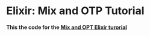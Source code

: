 # Elixir: Mix and OTP Tutorial

**This the code for the [Mix and OPT Elixir turorial](http://elixir-lang.org/getting-started/mix-otp/introduction-to-mix.html)**
